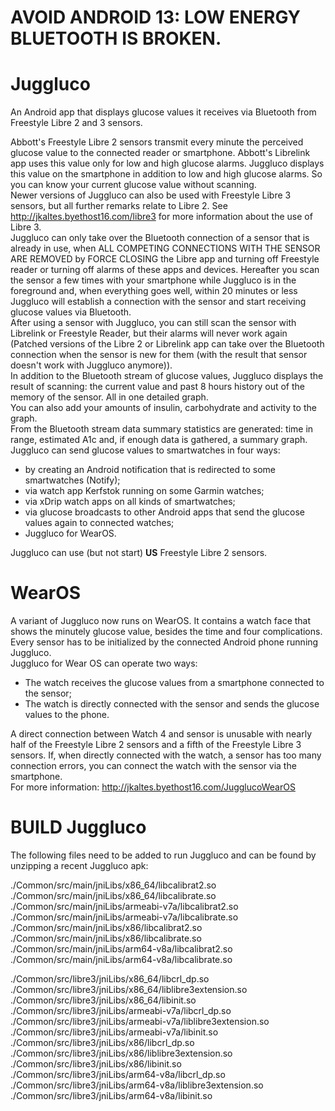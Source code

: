 # **AVOID ANDROID 13: LOW ENERGY BLUETOOTH IS BROKEN.**
# Juggluco
An Android app that displays glucose values it receives via Bluetooth from Freestyle Libre 2 and 3 sensors.

Abbott's Freestyle Libre 2 sensors transmit every minute the perceived glucose value to the connected reader or smartphone. Abbott's Librelink app uses this value only for low and high glucose alarms. Juggluco displays this value on the smartphone in addition to low and high glucose alarms. So you can know your current glucose value without scanning.  
Newer versions of Juggluco can also be used with Freestyle Libre 3 sensors, but all further remarks relate to Libre 2\. See http://jkaltes.byethost16.com/libre3 for more information about the use of Libre 3.  
Juggluco can only take over the Bluetooth connection of a sensor that is already in use, when ALL COMPETING CONNECTIONS WITH THE SENSOR ARE REMOVED by FORCE CLOSING the Libre app and turning off Freestyle reader or turning off alarms of these apps and devices. Hereafter you scan the sensor a few times with your smartphone while Juggluco is in the foreground and, when everything goes well, within 20 minutes or less Juggluco will establish a connection with the sensor and start receiving glucose values via Bluetooth.  
After using a sensor with Juggluco, you can still scan the sensor with Librelink or Freestyle Reader, but their alarms will never work again (Patched versions of the Libre 2 or Librelink app can take over the Bluetooth connection when the sensor is new for them (with the result that sensor doesn't work with Juggluco anymore)).  
In addition to the Bluetooth stream of glucose values, Juggluco displays the result of scanning: the current value and past 8 hours history out of the memory of the sensor. All in one detailed graph.  
You can also add your amounts of insulin, carbohydrate and activity to the graph.  
From the Bluetooth stream data summary statistics are generated: time in range, estimated A1c and, if enough data is gathered, a summary graph.  
Juggluco can send glucose values to smartwatches in four ways:  
- by creating an Android notification that is redirected to some smartwatches (Notify);  
- via watch app Kerfstok running on some Garmin watches;  
- via xDrip watch apps on all kinds of smartwatches;  
- via glucose broadcasts to other Android apps that send the glucose values again to connected watches;  
- Juggluco for WearOS.  

Juggluco can use (but not start) **US** Freestyle Libre 2 sensors.

# WearOS

A variant of Juggluco now runs on WearOS. It contains a watch face that shows the minutely glucose value, besides the time and four complications.  
Every sensor has to be initialized by the connected Android phone running Juggluco.  
Juggluco for Wear OS can operate two ways:  
- The watch receives the glucose values from a smartphone connected to the sensor;  
- The watch is directly connected with the sensor and sends the glucose values to the phone.  

A direct connection between Watch 4 and sensor is unusable with nearly half of the Freestyle Libre 2 sensors and a fifth of the Freestyle Libre 3 sensors. If, when directly connected with the watch, a sensor has too many connection errors, you can connect the watch with the sensor via the smartphone.  
For more information: http://jkaltes.byethost16.com/JugglucoWearOS

# BUILD Juggluco
The following files need to be added to run Juggluco and can be found by unzipping a recent Juggluco apk:

./Common/src/main/jniLibs/x86_64/libcalibrat2.so  
./Common/src/main/jniLibs/x86_64/libcalibrate.so  
./Common/src/main/jniLibs/armeabi-v7a/libcalibrat2.so  
./Common/src/main/jniLibs/armeabi-v7a/libcalibrate.so  
./Common/src/main/jniLibs/x86/libcalibrat2.so  
./Common/src/main/jniLibs/x86/libcalibrate.so  
./Common/src/main/jniLibs/arm64-v8a/libcalibrat2.so  
./Common/src/main/jniLibs/arm64-v8a/libcalibrate.so  
  
./Common/src/libre3/jniLibs/x86_64/libcrl_dp.so  
./Common/src/libre3/jniLibs/x86_64/liblibre3extension.so  
./Common/src/libre3/jniLibs/x86_64/libinit.so  
./Common/src/libre3/jniLibs/armeabi-v7a/libcrl_dp.so  
./Common/src/libre3/jniLibs/armeabi-v7a/liblibre3extension.so  
./Common/src/libre3/jniLibs/armeabi-v7a/libinit.so  
./Common/src/libre3/jniLibs/x86/libcrl_dp.so  
./Common/src/libre3/jniLibs/x86/liblibre3extension.so  
./Common/src/libre3/jniLibs/x86/libinit.so  
./Common/src/libre3/jniLibs/arm64-v8a/libcrl_dp.so  
./Common/src/libre3/jniLibs/arm64-v8a/liblibre3extension.so  
./Common/src/libre3/jniLibs/arm64-v8a/libinit.so  
  
